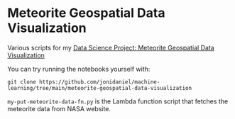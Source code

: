 # Meteorite Geospatial Data Visualization

Various scripts for my [Data Science Project: Meteorite Geospatial Data Visualization](https://www.jonimakinen.com/mywork/meteorites-en.html)

You can try running the notebooks yourself with:

`git clone https://github.com/jonidaniel/machine-learning/tree/main/meteorite-geospatial-data-visualization`

`my-put-meteorite-data-fn.py` is the Lambda function script that fetches the meteorite data from NASA website.
